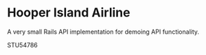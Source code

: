 # Hooper Island Airline

A very small Rails API implementation for demoing API functionality.

STU54786
